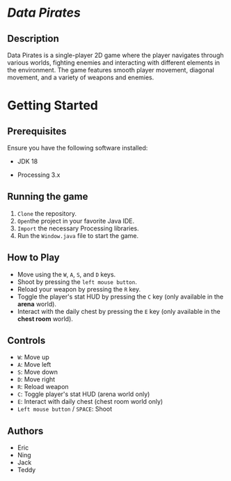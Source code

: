 # **_Data Pirates_** 


## Description
Data Pirates is a single-player 2D game where the player navigates through various worlds, fighting enemies and interacting with different elements in the environment. The game features smooth player movement, diagonal movement, and a variety of weapons and enemies.




# Getting Started

## Prerequisites
Ensure you have the following software installed:

- JDK 18

- Processing 3.x

## Running the game
1. `Clone` the repository.
2. `Open`the project in your favorite Java IDE.
3. `Import` the necessary Processing libraries.
4. Run the `Window.java` file to start the game.

## How to Play
- Move using the `W`, `A`, `S`, and `D` keys.
- Shoot by pressing the `left mouse button`.
- Reload your weapon by pressing the `R` key.
- Toggle the player's stat HUD by pressing the `C` key (only available in the **arena** world).
- Interact with the daily chest by pressing the `E` key (only available in the **chest room** world).

## Controls
- `W`: Move up
- `A`: Move left
- `S`: Move down
- `D`: Move right
- `R`: Reload weapon
- `C`: Toggle player's stat HUD (arena world only)
- `E`: Interact with daily chest (chest room world only)
- `Left mouse button` / `SPACE`: Shoot

## Authors
- Eric
- Ning
- Jack
- Teddy
